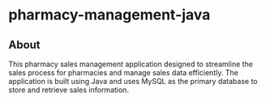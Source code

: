 # pharmacy-management-java
<h2>About</h2>
<p>This pharmacy sales management application designed to streamline the sales process for pharmacies and manage sales data efficiently. The application is built using Java and uses MySQL as the primary database to store and retrieve sales information.</p>
